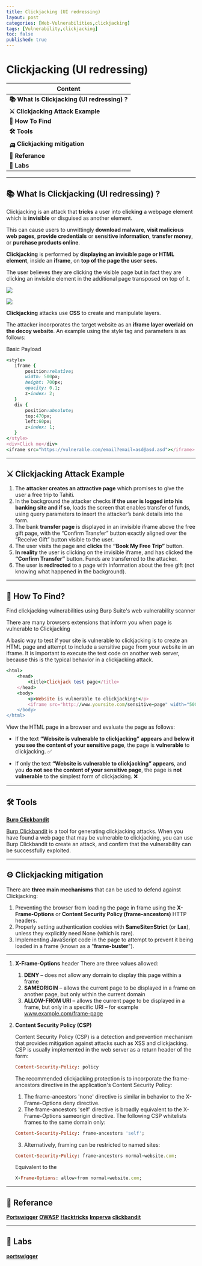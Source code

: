 ```yaml
---
title: Clickjacking (UI redressing)
layout: post
categories: [Web-Vulnerabilities,clickjacking]
tags: [Vulnerability,clickjacking]
toc: false
published: true
---
```


# Clickjacking (UI redressing)

| Content                                       |
| --------------------------------------------- |
| **📚 What Is Clickjacking (UI redressing) ?** |
| **⚔ Clickjacking Attack Example**             |
| **🔎 How To Find**                            |
| **🛠 Tools**                                   |
| **🛺 Clickjacking mitigation**                |
| **📕 Referance**                              |
| **🔬 Labs**                                   |

---

## 📚 What Is Clickjacking (UI redressing) ?


Clickjacking is an attack that **tricks** a user into **clicking** a webpage element which is **invisible** or disguised as another element.

This can cause users to unwittingly **download malware**, **visit malicious web pages**, **provide credentials** or **sensitive information**, **transfer money**, or **purchase products online**. 

**Clickjacking** is performed by **displaying an invisible page or HTML element**, inside an **iframe**, on **top of the page the user sees.** 

The user believes they are clicking the visible page but in fact they are clicking an invisible element in the additional page transposed on top of it.

![](https://i.imgur.com/lhcqA4M.png)

![](https://i.imgur.com/1YtoWdo.png)



**Clickjacking** attacks use **CSS** to create and manipulate layers.

The attacker incorporates the target website as an **iframe layer overlaid on the decoy website**. An example using the style tag and parameters is as follows:

Basic Payload

```ruby
<style>
   iframe {
       position:relative;
       width: 500px;
       height: 700px;
       opacity: 0.1;
       z-index: 2;
   }
   div {
       position:absolute;
       top:470px;
       left:60px;
       z-index: 1;
   }
</style>
<div>Click me</div>
<iframe src="https://vulnerable.com/email?email=asd@asd.asd"></iframe>
```

---


## ⚔ Clickjacking Attack Example

1. The **attacker creates an attractive page** which promises to give the user a free trip to Tahiti.
3. In the background the attacker checks **if the user is logged into his banking site and if so**, loads the screen that enables transfer of funds, using query parameters to insert the attacker’s bank details into the form.
4. The bank **transfer page** is displayed in an invisible iframe above the free gift page, with the “Confirm Transfer” button exactly aligned over the “Receive Gift” button visible to the user.
5. The user visits the page and **clicks** the **“Book My Free Trip”** button.
6. **In reality** the user is clicking on the invisible iframe, and has clicked the **“Confirm Transfer”** button. Funds are transferred to the attacker.
7. The user is **redirected** to a page with information about the free gift (not knowing what happened in the background).

---

## 🔎 How To Find?

Find clickjacking vulnerabilities using Burp Suite's web vulnerability scanner

There are many browsers extensions that inform you when page is vulnerable to Clickjacking 

A basic way to test if your site is vulnerable to clickjacking is to create an HTML page and attempt to include a sensitive page from your website in an iframe. It is important to execute the test code on another web server, because this is the typical behavior in a clickjacking attack.

```ruby
<html>
    <head>
        <title>Clickjack test page</title>
    </head>
    <body>
        <p>Website is vulnerable to clickjacking!</p>
        <iframe src="http://www.yoursite.com/sensitive-page" width="500" height="500"></iframe>
    </body>
</html>
```
View the HTML page in a browser and evaluate the page as follows:

* If the text **“Website is vulnerable to clickjacking”** **appears** and **below it you see the content of your sensitive page**, the page is **vulnerable** to clickjacking. ✅

* If only the text **“Website is vulnerable to clickjacking”** **appears**, and you **do not see the content of your sensitive page**, the page is **not vulnerable** to the simplest form of clickjacking. ❌

---

## 🛠 Tools

**[Burp Clickbandit](https://portswigger.net/burp/documentation/desktop/tools/clickbandit)**

[Burp Clickbandit](https://portswigger.net/burp/documentation/desktop/tools/clickbandit) is a tool for generating clickjacking attacks. When you have found a web page that may be vulnerable to clickjacking, you can use Burp Clickbandit to create an attack, and confirm that the vulnerability can be successfully exploited.

---


## ⚙ Clickjacking mitigation

There are **three main mechanisms** that can be used to defend against Clickjacking:

1. Preventing the browser from loading the page in frame using the **X-Frame-Options** or **Content Security Policy (frame-ancestors)** HTTP headers.
1. Properly setting authentication cookies with **SameSite=Strict** (or **Lax**), unless they explicitly need None (which is rare).
1. Implementing JavaScript code in the page to attempt to prevent it being loaded in a frame (known as a "**frame-buster**").

---

1. **X-Frame-Options** header There are three values allowed:

    1. **DENY** – does not allow any domain to display this page within a frame
    1. **SAMEORIGIN** – allows the current page to be displayed in a frame on another page, but only within the current domain
    1. **ALLOW-FROM URI** – allows the current page to be displayed in a frame, but only in a specific URI – for example www.example.com/frame-page

2. **Content Security Policy (CSP)**

    Content Security Policy (CSP) is a detection and prevention mechanism that provides mitigation against attacks such as XSS and clickjacking. CSP is usually implemented in the web server as a return header of the form:

    ```ruby
    Content-Security-Policy: policy
    ```
    The recommended clickjacking protection is to incorporate the frame-ancestors directive in the application's Content Security Policy:

    1. The frame-ancestors 'none' directive is similar in behavior to the X-Frame-Options deny directive.
    2. The frame-ancestors 'self' directive is broadly equivalent to the X-Frame-Options sameorigin directive. The following CSP whitelists frames to the same domain only:
    ```ruby
    Content-Security-Policy: frame-ancestors 'self';
    ```
    3. Alternatively, framing can be restricted to named sites:

    ```ruby
    Content-Security-Policy: frame-ancestors normal-website.com;
    ```
    Equivalent to the 
    ```ruby
    X-Frame-Options: allow-from normal-website.com;
    ```

---

## 📕 Referance

**[Portswigger](https://portswigger.net/web-security/clickjacking)**
**[OWASP](https://owasp.org/www-community/attacks/Clickjacking)**
**[Hacktricks](https://book.hacktricks.xyz/pentesting-web/clickjacking)**
**[Imperva](https://www.imperva.com/learn/application-security/clickjacking/)**
**[clickbandit](https://portswigger.net/burp/documentation/desktop/tools/clickbandit)**

---

## 🔬 Labs

**[portswigger](https://portswigger.net/web-security/clickjacking)**
